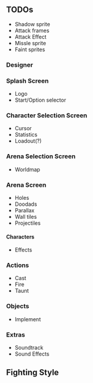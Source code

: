 ## TODOs

- Shadow sprite
- Attack frames
- Attack Effect
- Missle sprite
- Faint sprites

### Designer

### Splash Screen

- Logo
- Start/Option selector

### Character Selection Screen

- Cursor
- Statistics
- Loadout(?)

### Arena Selection Screen

- Worldmap

### Arena Screen

- Holes
- Doodads
- Parallax
- Wall tiles
- Projectiles

#### Characters

- Effects

### Actions

- Cast
- Fire
- Taunt

### Objects

- Implement

### Extras

- Soundtrack
- Sound Effects

## Fighting Style

